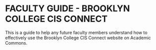 # FACULTY GUIDE - BROOKLYN COLLEGE CIS CONNECT
This is a guide to help any future faculty members understand how to effectively use the Brooklyn College CIS Connect website on Academic Commons.

